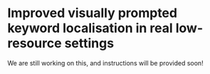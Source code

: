# Improved visually prompted keyword localisation in real low-resource settings

We are still working on this, and instructions will be provided soon!